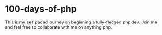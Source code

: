 # 100-days-of-php
This is my self paced journey on beginning a fully-fledged php dev. Join me and feel free so collaborate with me on anything php.
